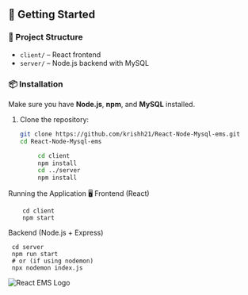 ## 🚀 Getting Started

### 📁 Project Structure

- `client/` – React frontend
- `server/` – Node.js backend with MySQL

### 📦 Installation

Make sure you have **Node.js**, **npm**, and **MySQL** installed.

1. Clone the repository:
   ```bash
   git clone https://github.com/krishh21/React-Node-Mysql-ems.git
   cd React-Node-Mysql-ems

        cd client
        npm install
        cd ../server
        npm install


Running the Application
🖥 Frontend (React)

        cd client
        npm start


Backend (Node.js + Express)

     cd server
     npm run start
     # or (if using nodemon)
     npx nodemon index.js



![React EMS Logo](React%20ems.png)








